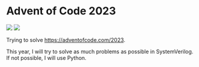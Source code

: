 # Advent of Code 2023

![](https://img.shields.io/badge/stars%20⭐-0-yellow)
![](https://img.shields.io/badge/days%20completed-0-red)

Trying to solve https://adventofcode.com/2023.

This year, I will try to solve as much problems as possible in SystemVerilog. If not possible, I will use Python.

